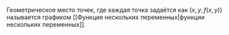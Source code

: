Геометрическое место точек, где каждая точка задаётся как $(x, y, f(x,y))$ называется графиком [[Функция нескольких переменных|функции нескольких переменных]].